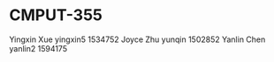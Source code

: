 # CMPUT-355

Yingxin Xue    yingxin5    1534752
Joyce Zhu      yunqin      1502852
Yanlin Chen    yanlin2     1594175
